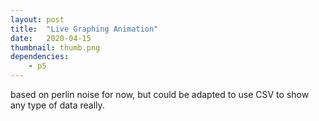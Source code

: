 ```yaml
---
layout: post
title:  "Live Graphing Animation"
date:   2020-04-15
thumbnail: thumb.png
dependencies:
    - p5
---
```


based on perlin noise for now, but could be adapted to use CSV to show any type of data really.

<div id="sketch-holder">
    <script type="text/javascript" src="sketch.js"></script>
</div>
